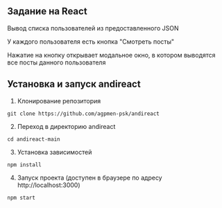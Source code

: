 ## Задание на React
Вывод списка пользователей из предоставленного JSON

У каждого пользователя есть кнопка "Смотреть посты"

Нажатие на кнопку открывает модальное окно, в котором выводятся все посты данного пользователя

<!--Установка-->
## Установка и запуск andireact

1. Клонирование репозитория 

```git clone https://github.com/agpmen-psk/andireact```

2. Переход в директорию andireact

```cd andireact-main```

3. Установка зависимостей

```npm install```

4. Запуск проекта (доступен в браузере по адресу http://localhost:3000)

```npm start```
